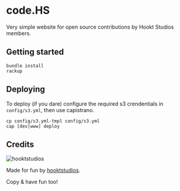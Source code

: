 # code.HS

Very simple website for open source contributions by Hookt Studios members.

## Getting started

    bundle install
    rackup

## Deploying

To deploy (if you dare) configure the required s3 crendentials in `config/s3.yml`, then use capistrano.

    cp config/s3.yml-tmpl config/s3.yml
    cap [dev|www] deploy

## Credits

![hooktstudios](http://hooktstudios.com/logo.png)

Made for fun by [hooktstudios](http://github.com/hooktstudios).

Copy & have fun too!